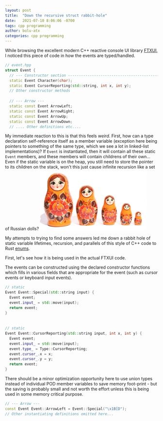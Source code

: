 ```yaml
---
layout: post
title:  "Down the recursive struct rabbit-hole"
date:   2021-07-10 8:06:06 -0700
tags: cpp programming
author: bolu-atx
categories: cpp programming
---
```


While browsing the excellent modern C++ reactive console UI library [FTXUI][1], I noticed this piece of code in how the events are typed/handled.

```cpp
// event.hpp
struct Event {
  // --- Constructor section ---------------------------------------------------
  static Event Character(char);
  static Event CursorReporting(std::string, int x, int y);
  // Other constructor methods

  // --- Arrow ---
  static const Event ArrowLeft;
  static const Event ArrowRight;
  static const Event ArrowUp;
  static const Event ArrowDown;
  // .... Other definitions etc....
```
My immediate reaction to this is that this feels *weird*. First, how can a type declaration self-reference itself as a member variable (exception here being pointers to something of the same type, which we see a lot in linked-list implementations)? If `Event` is instantiated, then it will contain all these static `Event` members, and these members will contain childrens of their own... Even if the static variable is on the heap, you still need to store the pointer to its children on the stack, won't this just cause infinite recursion like a set of Russian dolls?
<img src="/assets/posts-media/matryoshika-doll.jpg" width="70%" />

My attempts to trying to find some answers led me down a rabbit hole of static variable lifetimes, recursion, and parallels of this style of C++ code to Rust [enums][2].

<!--more-->

First, let's see how it is being used in the actual FTXUI code.

The events can be constructed using the declared constructor functions which fills in various fields that are appropriate for the event (such as cursor events or keyboard input events).

```cpp
// static
Event Event::Special(std::string input) {
  Event event;
  event.input_ = std::move(input);
  return event;
}


// static
Event Event::CursorReporting(std::string input, int x, int y) {
  Event event;
  event.input_ = std::move(input);
  event.type_ = Type::CursorReporting;
  event.cursor_.x = x;
  event.cursor_.y = y;
  return event;
}

```
There should be a minor optimization opportunity here to use union types instead of individual POD member variables to save memory foot-print - but the saving is probably small and not worth the effort unless this is being used in some memory critical purpose.

```cpp
// --- Arrow ---
const Event Event::ArrowLeft = Event::Special("\x1B[D");
// Other instantiating definitions omitted here...
```

[1]: https://github.com/ArthurSonzogni/FTXUI/blob/master/include/ftxui/component/event.hpp#L25
[2]: https://doc.rust-lang.org/rust-by-example/custom_types/enum.html